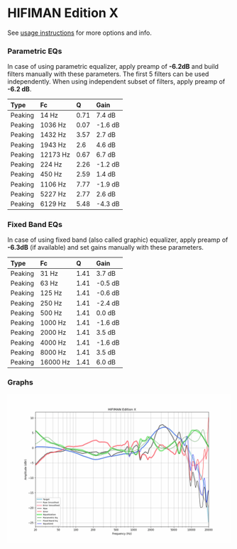 # HIFIMAN Edition X
See [usage instructions](https://github.com/jaakkopasanen/AutoEq#usage) for more options and info.

### Parametric EQs
In case of using parametric equalizer, apply preamp of **-6.2dB** and build filters manually
with these parameters. The first 5 filters can be used independently.
When using independent subset of filters, apply preamp of **-6.2 dB**.

| Type    | Fc       |    Q | Gain    |
|:--------|:---------|:-----|:--------|
| Peaking | 14 Hz    | 0.71 | 7.4 dB  |
| Peaking | 1036 Hz  | 0.07 | -1.6 dB |
| Peaking | 1432 Hz  | 3.57 | 2.7 dB  |
| Peaking | 1943 Hz  | 2.6  | 4.6 dB  |
| Peaking | 12173 Hz | 0.67 | 6.7 dB  |
| Peaking | 224 Hz   | 2.26 | -1.2 dB |
| Peaking | 450 Hz   | 2.59 | 1.4 dB  |
| Peaking | 1106 Hz  | 7.77 | -1.9 dB |
| Peaking | 5227 Hz  | 2.77 | 2.6 dB  |
| Peaking | 6129 Hz  | 5.48 | -4.3 dB |

### Fixed Band EQs
In case of using fixed band (also called graphic) equalizer, apply preamp of **-6.3dB**
(if available) and set gains manually with these parameters.

| Type    | Fc       |    Q | Gain    |
|:--------|:---------|:-----|:--------|
| Peaking | 31 Hz    | 1.41 | 3.7 dB  |
| Peaking | 63 Hz    | 1.41 | -0.5 dB |
| Peaking | 125 Hz   | 1.41 | -0.6 dB |
| Peaking | 250 Hz   | 1.41 | -2.4 dB |
| Peaking | 500 Hz   | 1.41 | 0.0 dB  |
| Peaking | 1000 Hz  | 1.41 | -1.6 dB |
| Peaking | 2000 Hz  | 1.41 | 3.5 dB  |
| Peaking | 4000 Hz  | 1.41 | -1.6 dB |
| Peaking | 8000 Hz  | 1.41 | 3.5 dB  |
| Peaking | 16000 Hz | 1.41 | 6.0 dB  |

### Graphs
![](./HIFIMAN%20Edition%20X.png)